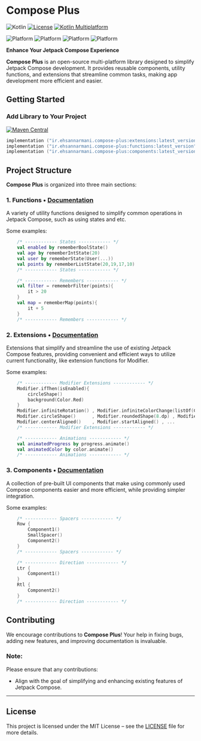 
# **Compose Plus**

![Kotlin](https://img.shields.io/badge/Kotlin-2.1.0-orange)
[![License](https://img.shields.io/badge/License-Apache%202.0-blue.svg)](https://www.apache.org/licenses/LICENSE-2.0)
[![Kotlin Multiplatform](https://img.shields.io/badge/Kotlin-Multiplatform-blue)](https://kotlinlang.org/docs/reference/multiplatform.html)

![Platform](https://img.shields.io/badge/Android-3aab58)
![Platform](https://img.shields.io/badge/Desktop-097cd5)
![Platform](https://img.shields.io/badge/IOS-d32408)
![Platform](https://img.shields.io/badge/WasmJS-f7e025)

**Enhance Your Jetpack Compose Experience**

**Compose Plus** is an open-source multi-platform library designed to simplify Jetpack Compose development. It provides reusable components, utility functions, and extensions that streamline common tasks, making app development more efficient and easier.


## **Getting Started**

### **Add Library to Your Project**
[![Maven Central](https://img.shields.io/maven-central/v/ir.ehsannarmani.compose-plus/extensions?logo=kotlin&logoColor=%2325c2a0&label=Latest%20Version&color=%2325c2a0&cacheSeconds=0)](https://img.shields.io/maven-central/v/ir.ehsannarmani.compose-plus/extensions?logo=kotlin&logoColor=%2325c2a0&label=Latest%20Version&color=%2325c2a0&cacheSeconds=0)

```kotlin
implementation ("ir.ehsannarmani.compose-plus:extensions:latest_version")
implementation ("ir.ehsannarmani.compose-plus:functions:latest_version")
implementation ("ir.ehsannarmani.compose-plus:components:latest_version")
```

## **Project Structure**

**Compose Plus** is organized into three main sections:

### 1. Functions • [Documentation](https://ehsannarmani.github.io/compose-plus/functions/state/)
A variety of utility functions designed to simplify common operations in Jetpack Compose, such as using states and etc.


Some examples:
```kotlin
    /* ------------ States ------------ */
    val enabled by rememberBoolState()
    val age by rememberIntState(20)
    val user by rememberState(User(...))
    val points by rememberListState(20,19,17,10)
    /* ------------ States ------------ */

    /* ------------ Remembers ------------ */
    val filter = rememebrFilter(points){
        it > 20
    }
    val map = rememberMap(points){
        it + 5
    }
    /* ------------ Remembers ------------ */
```

### 2. Extensions • [Documentation](https://ehsannarmani.github.io/compose-plus/functions/state/)
Extensions that simplify and streamline the use of existing Jetpack Compose features, providing convenient and efficient ways to utilize current functionality, like extension functions for Modifier.

Some examples:
```kotlin
    /* ------------ Modifier Extensions ------------ */
    Modifier.ifThen(isEnabled){
        circleShape()
        background(Color.Red)
    }
    Modifier.infiniteRotation() , Modifier.infiniteColorChange(listOf(Color.Red,Color.Blue)) , ...
    Modifier.circleShape()      , Modifier.roundedShape(8.dp) , Modifier.smallRounded() , ...
    Modifier.centerAligned()    , Modifier.startAligned() , ...
    /* ------------ Modifier Extensions ------------ */

    /* ------------ Animations ------------ */
    val animatedProgress by progress.animate()
    val animatedColor by color.animate() 
    /* ------------ Animations ------------ */
```

### 3. Components • [Documentation](https://ehsannarmani.github.io/compose-plus/functions/state/)
A collection of pre-built UI components that make using commonly used Compose components easier and more efficient, while providing simpler integration.

Some examples:
```kotlin
    /* ------------ Spacers ------------ */
    Row {
        Component1()
        SmallSpacer()
        Component2()
    }
    /* ------------ Spacers ------------ */

    /* ------------ Direction ------------ */
    Ltr {
        Component1()
    }
    Rtl {
        Component2()
    }
    /* ------------ Direction ------------ */
```


## **Contributing**

We encourage contributions to **Compose Plus**! Your help in fixing bugs, adding new features, and improving documentation is invaluable.

### **Note**:
Please ensure that any contributions:
- Align with the goal of simplifying and enhancing existing features of Jetpack Compose.

---

## **License**

This project is licensed under the MIT License – see the [LICENSE](https://github.com/ehsannarmani/compose-plus/blob/master/LICENSE) file for more details.
